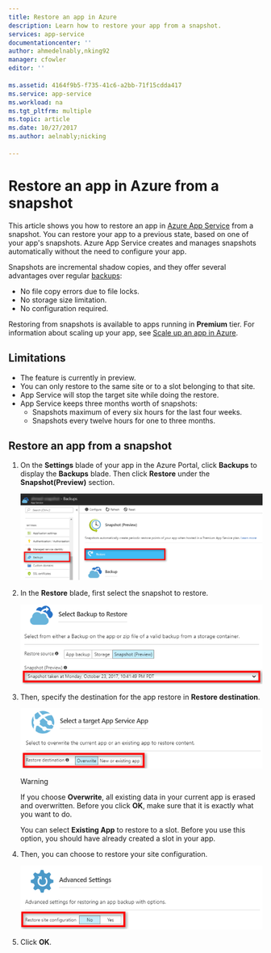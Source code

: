 ```yaml
---
title: Restore an app in Azure
description: Learn how to restore your app from a snapshot.
services: app-service
documentationcenter: ''
author: ahmedelnably,nking92
manager: cfowler
editor: ''

ms.assetid: 4164f9b5-f735-41c6-a2bb-71f15cdda417
ms.service: app-service
ms.workload: na
ms.tgt_pltfrm: multiple
ms.topic: article
ms.date: 10/27/2017
ms.author: aelnably;nicking

---
```

# Restore an app in Azure from a snapshot
This article shows you how to restore an app in [Azure App Service](../app-service/app-service-web-overview.md) from a snapshot. You can restore your app to a previous state, based on one of your app's snapshots. Azure App Service creates and manages snapshots automatically without the need to configure your app.

Snapshots are incremental shadow copies, and they offer several advantages over regular [backups](web-sites-backup.md):
- No file copy errors due to file locks.
- No storage size limitation.
- No configuration required.

Restoring from snapshots is available to apps running in **Premium** tier. For information about scaling
up your app, see [Scale up an app in Azure](web-sites-scale.md).

## Limitations

- The feature is currently in preview.
- You can only restore to the same site or to a slot belonging to that site.
- App Service will stop the target site while doing the restore.
- App Service keeps three months worth of snapshots:
    - Snapshots maximum of every six hours for the last four weeks.
    - Snapshots every twelve hours for one to three months.


<a name="SnapshotRestoreFromPortal"></a>

## Restore an app from a snapshot

1. On the **Settings** blade of your app in the Azure Portal, click **Backups** to display the **Backups** blade. Then click **Restore** under the **Snapshot(Preview)** section.
   
    ![](./media/web-sites-snapshots/1.png)

2. In the **Restore** blade, first select the snapshot to restore.
   
    ![](./media/web-sites-snapshots/2.png)
   
3. Then, specify the destination for the app restore in **Restore destination**.
   
    ![](./media/web-sites-snapshots/3.png)
   
   > [!WARNING]
   > If you choose **Overwrite**, all existing data in your current app is erased and overwritten. Before you click **OK**,
   > make sure that it is exactly what you want to do.
   > 
   > 
   
    You can select **Existing App** to restore to a slot. Before you use this option, you should have already created a slot in your app.

4. Then, you can choose to restore your site configuration.
   
    ![](./media/web-sites-snapshots/4.png)

5. Click **OK**.